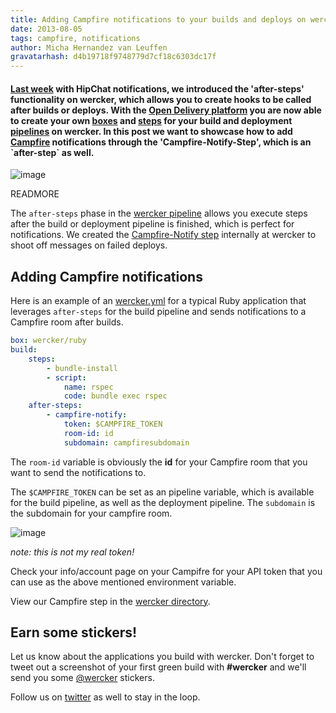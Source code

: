 ```yaml
---
title: Adding Campfire notifications to your builds and deploys on wercker
date: 2013-08-05
tags: campfire, notifications
author: Micha Hernandez van Leuffen
gravatarhash: d4b19718f9748779d7cf18c6303dc17f
---
```


<h4 class="subheader">
<a href="http://blog.wercker.com/2013/07/31/Add-hipchat-notifications.html">Last week</a> with HipChat notifications, we introduced the 'after-steps' functionality on wercker, which allows you to create hooks to be called after builds or deploys.
    With the <a href="http://blog.wercker.com/2013/07/22/Announcing-the-Open-Delivery-platform.html">Open Delivery platform</a> you are now able to create your own <a href="http://devcenter.wercker.com/articles/boxes/">boxes</a> and
<a href="http://devcenter.wercker.com/articles/steps/">steps</a> for your build and
deployment <a href="http://devcenter.wercker.com/articles/introduction/pipeline.html">pipelines</a> on wercker. In this post we want to showcase how to add <a href="http://campfirenow.com">Campfire</a> notifications through the 'Campfire-Notify-Step', which is an `after-step` as well.
</h4>

![image](http://f.cl.ly/items/263n40133k442U3E1p2A/wercker%2Bcampfire.png)

READMORE

The `after-steps` phase in the [wercker pipeline](http://devcenter.wercker.com/articles/introduction/pipeline.html) allows you execute steps after the build or deployment pipeline is finished, which is perfect for notifications. We created the [Campfire-Notify step](https://app.wercker.com/#applications/51f2a3e8df5a46247c000e0d/tab/details) internally at wercker to shoot off messages on failed deploys.

## Adding Campfire notifications

Here is an example of an [wercker.yml](http://devcenter.wercker.com/articles/werckeryml/) for a typical Ruby application that leverages `after-steps`  for the build pipeline and sends notifications to a Campfire room after builds.

``` yaml
box: wercker/ruby
build:
    steps:
        - bundle-install
        - script:
            name: rspec
            code: bundle exec rspec
	after-steps:
        - campfire-notify:
            token: $CAMPFIRE_TOKEN
            room-id: id
            subdomain: campfiresubdomain
```

The `room-id` variable is obviously the **id** for your Campfire room that you want to send the notifications to.

The `$CAMPFIRE_TOKEN` can be set as an pipeline variable, which is available for the build pipeline, as well as the deployment pipeline. The `subdomain` is the subdomain for your campfire room.

![image](http://f.cl.ly/items/1R0L3O0c0m3t2p1N0F2M/Screen%20Shot%202013-08-05%20at%201.20.40%20PM.png)

_note: this is not my real token!_

Check your info/account page on your Campifre for your API token that you can use as the above mentioned environment variable.

View our Campfire step in the [wercker directory](https://app.wercker.com/#applications/51f2a3e8df5a46247c000e0d/tab/details).

## Earn some stickers!

Let us know about the applications you build with wercker. Don't forget to tweet out a screenshot of your first green build with **#wercker** and we'll send you some [@wercker](http://twitter.com/wercker) stickers.

Follow us on [twitter](http://twitter.com/wercker) as well to stay in the loop.
